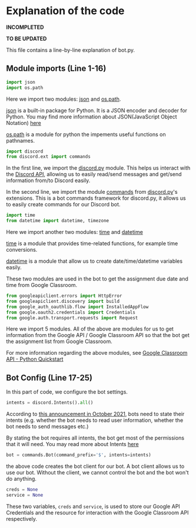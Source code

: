 # Explanation of the code
**INCOMPLETED**

**TO BE UPDATED**

This file contains a line-by-line explanation of bot.py.

## Module imports (Line 1-16)
```py
import json
import os.path
```
Here we import two modules: [json](https://docs.python.org/3/library/json.html) and [os.path](https://docs.python.org/3/library/os.path.html). 

[json](https://docs.python.org/3/library/json.html) is a built-in package for Python. It is a JSON encoder and decoder for Python. You may find more information about JSON(JavaScript Object Notation) [here](https://json.org/)

[os.path](https://docs.python.org/3/library/os.path.html) is a module for python the impements useful functions on pathnames.

```py
import discord
from discord.ext import commands
```
In the first line, we import the [discord.py](https://discordpy.readthedocs.io/en/stable) module. This helps us interact with the [Discord API](https://discord.com/developers/docs/intro), allowing us to easily read/send messages and get/send information from/to Discord easily.

In the second line, we import the module [commands](https://discordpy.readthedocs.io/en/stable/ext/commands/index.html) from [discord.py](https://discordpy.readthedocs.io/en/stable)'s extensions. This is a bot commands framework for discord.py, it allows us to easily create commands for our Discord bot.

```py
import time
from datetime import datetime, timezone
```
Here we import another two modules: [time](https://docs.python.org/3/library/time.html) and [datetime](https://docs.python.org/3/library/datetime.html)

[time](https://docs.python.org/3/library/time.html) is a module that provides time-related functions, for example time conversions.

[datetime](https://docs.python.org/3/library/datetime.html) is a module that allow us to create date/time/datetime variables easily.

These two modules are used in the bot to get the assignment due date and time from Google Classroom.

```py
from googleapiclient.errors import HttpError
from googleapiclient.discovery import build
from google_auth_oauthlib.flow import InstalledAppFlow
from google.oauth2.credentials import Credentials
from google.auth.transport.requests import Request
```
Here we import 5 modules. All of the above are modules for us to get information from the Google API / Google Classroom API so that the bot get the assignment list from Google Classroom.

For more information regarding the above modules, see [Google Classroom API - Python Quickstart](https://developers.google.com/classroom/quickstart/python)

## Bot Config (Line 17-25)
In this part of code, we configure the bot settings.
```py
intents = discord.Intents().all()
```
According to [this announcement in October 2021](https://support-dev.discord.com/hc/en-us/articles/4404772028055-Message-Content-Privileged-Intent-for-Verified-Bots), bots need to state their intents (e.g. whether the bot needs to read user information, whether the bot needs to send messages etc.) 

By stating the bot requires all intents, the bot get most of the permissions that it will need. You may read more about Intents [here](https://discord.com/developers/docs/topics/gateway#gateway-intents)
```py
bot = commands.Bot(command_prefix='$', intents=intents)
```
the above code creates the bot client for our bot. A bot client allows us to use our bot. Without the client, we cannot control the bot and the bot won't do anything.

```py
creds = None
service = None
```
These two variables, `creds` and `service`, is used to store our Google API Credentials and the resource for interaction with the Google Classroom API respectively.

